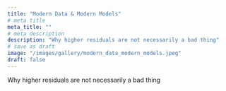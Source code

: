 ```yaml
---
title: "Modern Data & Modern Models"
# meta title
meta_title: ""
# meta description
description: "Why higher residuals are not necessarily a bad thing"
# save as draft
image: "/images/gallery/modern_data_modern_models.jpeg"
draft: false
---
```


Why higher residuals are not necessarily a bad thing